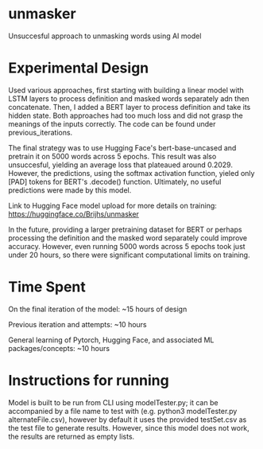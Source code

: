 # unmasker
Unsuccesful approach to unmasking words using AI model

# Experimental Design 
Used various approaches, first starting with building a linear model with LSTM layers to process definition and masked words separately adn then concatenate. Then, I added a BERT layer to process definition and take its hidden state. Both approaches had too much loss and did not grasp the meanings of the inputs correctly. The code can be found under previous_iterations. 

The final strategy was to use Hugging Face's bert-base-uncased and pretrain it on 5000 words across 5 epochs. This result was also unsuccesful, yielding an average loss that plateaued around 0.2029. However, the predictions, using the softmax activation function, yieled only [PAD] tokens for BERT's .decode() function. Ultimately, no useful predictions were made by this model. 

Link to Hugging Face model upload for more details on training: https://huggingface.co/Brijhs/unmasker

In the future, providing a larger pretraining dataset for BERT or perhaps processing the definition and the masked word separately could improve accuracy. However, even running 5000 words across 5 epochs took just under 20 hours, so there were significant computational limits on training.
# Time Spent
On the final iteration of the model: ~15 hours of design

Previous iteration and attempts: ~10 hours

General learning of Pytorch, Hugging Face, and associated ML packages/concepts: ~10 hours

# Instructions for running
Model is built to be run from CLI using modelTester.py; it can be accompanied by a file name to test with (e.g. python3 modelTester.py alternateFile.csv), however by default it uses the provided testSet.csv as the test file to generate results. However, since this model does not work, the results are returned as empty lists. 
